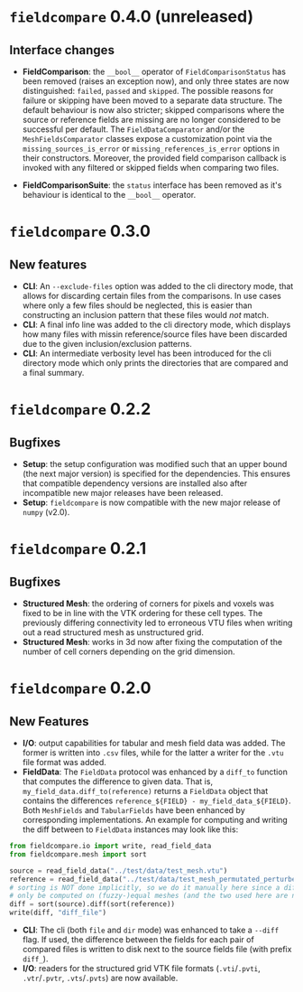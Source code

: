 <!--SPDX-FileCopyrightText: 2023 Dennis Gläser <dennis.glaeser@iws.uni-stuttgart.de>-->
<!--SPDX-License-Identifier: GPL-3.0-or-later-->

# `fieldcompare` 0.4.0 (unreleased)

## Interface changes

- __FieldComparison__: the `__bool__` operator of `FieldComparisonStatus` has been removed (raises an exception now), and only three states are now distinguished: `failed`, `passed` and `skipped`. The possible reasons for failure or skipping have been moved to a separate data structure. The default behaviour is now also stricter; skipped comparisons where the source or reference fields are missing are no longer considered to be successful per default. The `FieldDataComparator` and/or the `MeshFieldsComparator` classes expose a customization point via  the `missing_sources_is_error` or `missing_references_is_error` options in their constructors. Moreover, the provided field comparison callback is invoked with any filtered or skipped fields when comparing two files.

- __FieldComparisonSuite__: the `status` interface has been removed as it's behaviour is identical to the `__bool__` operator.

# `fieldcompare` 0.3.0

## New features

- __CLI__: An `--exclude-files` option was added to the cli directory mode, that allows for discarding certain files from the comparisons. In use cases where only a few files should be neglected, this is easier than constructing an inclusion pattern that these files would _not_ match.
- __CLI__: A final info line was added to the cli directory mode, which displays how many files with missin reference/source files have been discarded due to the given inclusion/exclusion patterns.
- __CLI__: An intermediate verbosity level has been introduced for the cli directory mode which only prints the directories that are compared and a final summary.

# `fieldcompare` 0.2.2

## Bugfixes

- __Setup__: the setup configuration was modified such that an upper bound (the next major version) is specified for the dependencies. This ensures that compatible dependency versions are installed also after incompatible new major releases have been released.
- __Setup__: `fieldcompare` is now compatible with the new major release of `numpy` (v2.0).

# `fieldcompare` 0.2.1

## Bugfixes

- __Structured Mesh__: the ordering of corners for pixels and voxels was fixed to be in line with the VTK ordering for these cell types. The previously differing connectivity led to erroneous VTU files when writing out a read structured mesh as unstructured grid.
- __Structured Mesh__: works in 3d now after fixing the computation of the number of cell corners depending on the grid dimension.

# `fieldcompare` 0.2.0

## New Features

- __I/O__: output capabilities for tabular and mesh field data was added. The former is written into `.csv` files, while for the latter a writer for the `.vtu` file format was added.
- __FieldData__: The `FieldData` protocol was enhanced by a `diff_to` function that computes the difference to given data. That is, `my_field_data.diff_to(reference)` returns a `FieldData` object that contains the differences `reference_${FIELD} - my_field_data_${FIELD}`.
Both `MeshFields` and `TabularFields` have been enhanced by corresponding implementations. An example for computing and writing the diff between to `FieldData` instances may look like this:
```py
from fieldcompare.io import write, read_field_data
from fieldcompare.mesh import sort

source = read_field_data("../test/data/test_mesh.vtu")
reference = read_field_data("../test/data/test_mesh_permutated_perturbed.vtu")
# sorting is NOT done implicitly, so we do it manually here since a diff can
# only be computed on (fuzzy-)equal meshes (and the two used here are not equal)
diff = sort(source).diff(sort(reference))
write(diff, "diff_file")
```
- __CLI__: The cli (both `file` and `dir` mode) was enhanced to take a `--diff` flag. If used, the difference between the fields for each pair of compared files is written to disk next to the source fields file (with prefix `diff_`).
- __I/O__: readers for the structured grid VTK file formats (`.vti`/`.pvti`, `.vtr`/`.pvtr`, `.vts`/`.pvts`) are now available.
